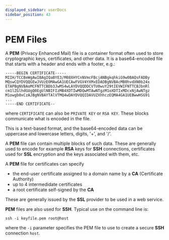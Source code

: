 ```yaml
---
displayed_sidebar: userDocs
sidebar_position: 43
---
```


# PEM Files

A **PEM** (Privacy Enhanced Mail) file is a container format often used to store cryptographic keys, certificates, and other data. It is a base64-encoded file that starts with a header and ends with a footer, e.g.:

```encoding
-----BEGIN CERTIFICATE-----
MIIH/TCCBeWgAwIBAgIQaBYE3/M08XHYCnNVmcFBcjANBgkqhkiG9w0BAQsFADBy
MQswCQYDVQQGEwJVUzEOMAwGA1UECAwFVGV4YXMxEDAOBgNVBAcMB0hvdXN0b24x
ETAPBgNVBAoMCFNTTCBDb3JwMS4wLAYDVQQDDCVTU0wuY29tIEVWIFNTTCBJbnRl
cm1lZGlhdGUgQ0EgUlNBIFIzMB4XDTIwMDQwMTAwNTgzM1oXDTIxMDcxNjAwNTgz
M1owgb0xCzAJBgNVBAYTAlVTMQ4wDAYDVQQIDAVUZXhhczEQMA4GA1UEBwwHSG91
...
-----END CERTIFICATE--
```

where `CERTIFICATE` can also be `PRIVATE KEY` or `RSA KEY`. These blocks communicate what is encoded in the file.

This is a text-based format, and the base64-encoded data can be uppercase and lowercase letters, digits, '+', and '/'.

A **PEM** file can contain multiple blocks of such data. These are generally used to encode for example **RSA** keys for **SSH** connections, certificates used for **SSL** encryption and the keys associated with them, etc.

A **PEM** file for certificates can specify

* the end-user certificate assigned to a domain name by a **CA** (Certificate Authority)
* up to 4 intermedidate certificates
* a root certificate self-signed by the **CA**

These are generally issued by the **SSL** provider to be used in a web service.

**PEM** files are also used for **SSH**. Typical use on the command line is:

```CLI-linux
ssh -i keyfile.pem root@host
```

where the `-i` parameter specifies the PEM file to use to create a secure **SSH** connection `host`.